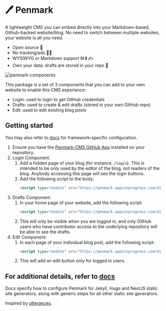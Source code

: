 # 🖊️ Penmark

A lightweight CMS you can embed directly into your Markdown-based, Github-backed website/blog. No need to switch between multiple websites, your website is all you need.

* Open source 🙌
* No tracking/ads 📡🚫
* WYSIWYG or Markdown support M⬇✍
* Own your data: drafts are stored in your repo 📝

![penmark-components](https://github.com/penmark-cms/penmark/assets/35609369/c96f0fc9-60c2-4e59-bea1-027fa6c9bf48)

This package is a set of 3 components that you can add to your own website to enable this CMS experience:
* Login: used to login to get GitHub credentials
* Drafts: used to create & edit drafts (stored in your own GitHub repo)
* Edit: used to edit existing blog posts

## Getting started 

You may also refer to [docs](https://penmark.appsinprogress.com/docs) for framework-specific configuration.

1. Ensure you have the [Penmark-CMS GitHub App](https://github.com/apps/penmark-cms) installed on your repository. 
1. Login Component: 
   1. Add a hidden page of your blog (for instance, `/login`). This is intended to be only used by the editor of the blog, not readers of the blog. Anybody accessing this page will see the login buttons.
   2.  Add the following script to the body: 
        ```html 
        <script type="module" src="https://penmark.appsinprogress.com/dist/LoginClient.js"></script>
        ```
2. Drafts Component:
   1. In your home page of your website, add the following script: 
        ```html 
        <script type="module" src="https://penmark.appsinprogress.com/dist/DraftsClient.js"></script>
        ```
    2. This will only be visible when you are logged in, and only GitHub users who have contributor access to the underlying repository will be able to see the drafts.
3. Edit Component:
   1. In each page of your individual blog post, add the following script:
        ```html 
        <script type="module" src="https://penmark.appsinprogress.com/dist/PostClient.js"></script>
        ```
    2. This will add an edit button only for logged in users.

## For additional details, refer to [docs](https://penmark.appsinprogress.com/docs)
Docs specify how to configure Penmark for Jekyll, Hugo and NextJS static site generators, along with generic steps for all other static site generators.

Inspired by [utterances](https://github.com/utterance/utterances).
